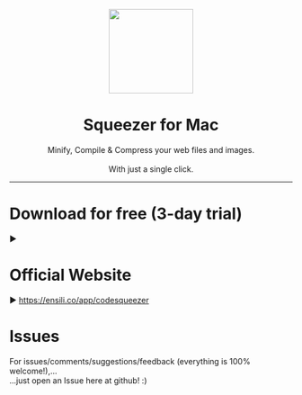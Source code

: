 <p align=center>
  <img height="150px" src="https://github.com/enSili-co/squeezer/raw/main/images/logo.png"/>
</p>
<h1 align=center>Squeezer for Mac</h1>
<p align=center>
  Minify, Compile & Compress your web files and images.<br><br>With just a single click.
</p>


---

# Download for free (3-day trial)

▶︎ 

# Official Website

▶︎ https://ensili.co/app/codesqueezer

# Issues

For issues/comments/suggestions/feedback (everything is 100% welcome!),...    
...just open an Issue here at github! :)
